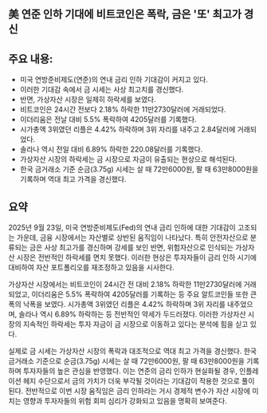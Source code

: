## 美 연준 인하 기대에 비트코인은 폭락, 금은 '또' 최고가 경신

## 주요 내용:
*   미국 연방준비제도(연준)의 연내 금리 인하 기대감이 커지고 있다.
*   이러한 기대감 속에서 금 시세는 사상 최고치를 경신했다.
*   반면, 가상자산 시장은 일제히 하락세를 보였다.
*   비트코인은 24시간 전보다 2.18% 하락한 11만2730달러에 거래되었다.
*   이더리움은 전날 대비 5.5% 폭락하여 4205달러를 기록했다.
*   시가총액 3위였던 리플은 4.42% 하락하며 3위 자리를 내주고 2.84달러에 거래되었다.
*   솔라나 역시 전일 대비 6.89% 하락한 220.08달러를 기록했다.
*   가상자산 시장의 하락세는 금 시장으로 자금이 유출되는 현상으로 해석된다.
*   한국 금거래소 기준 순금(3.75g) 시세는 살 때 72만6000원, 팔 때 63만8000원을 기록하며 역대 최고 가격을 경신했다.

## 요약

2025년 9월 23일, 미국 연방준비제도(Fed)의 연내 금리 인하에 대한 기대감이 고조되는 가운데, 금융 시장에서는 자산별로 상반된 움직임이 나타났다. 특히 안전자산으로 분류되는 금은 사상 최고가를 경신하며 강세를 보인 반면, 위험자산으로 인식되는 가상자산 시장은 전반적인 하락세를 면치 못했다. 이러한 현상은 투자자들이 금리 인하 시기에 대비하여 자산 포트폴리오를 재조정하고 있음을 시사한다.

가상자산 시장에서는 비트코인이 24시간 전 대비 2.18% 하락한 11만2730달러에 거래되었고, 이더리움은 5.5% 폭락하여 4205달러를 기록하는 등 주요 알트코인들 또한 큰 폭의 낙폭을 보였다. 시가총액 3위였던 리플은 4.42% 하락하며 3위 자리를 내주었으며, 솔라나 역시 6.89% 하락하는 등 전반적인 약세가 두드러졌다. 이러한 가상자산 시장의 지속적인 하락세는 투자 자금이 금 시장으로 이동하고 있다는 분석에 힘을 싣고 있다.

실제로 금 시세는 가상자산 시장의 폭락과 대조적으로 역대 최고 가격을 경신했다. 한국 금거래소 기준으로 순금(3.75g) 시세는 살 때 72만6000원, 팔 때 63만8000원을 기록하며 투자자들의 높은 관심을 반영했다. 이는 연준의 금리 인하가 현실화될 경우, 인플레이션 헤지 수단으로서 금의 가치가 더욱 부각될 것이라는 기대감이 작용한 것으로 풀이된다. 전반적으로 이번 시장 움직임은 금리 인하라는 거시 경제적 변수가 자산 시장에 미치는 영향과 투자자들의 위험 회피 심리가 강화되고 있음을 명확히 보여준다.